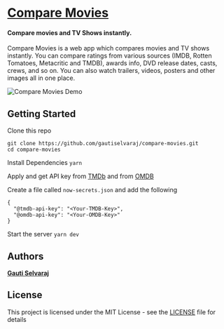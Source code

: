 # [Compare Movies](https://www.comparemovies.info)

#### Compare movies and TV Shows instantly.

Compare Movies is a web app which compares movies and TV shows instantly. You can compare ratings from various sources (IMDB, Rotten Tomatoes, Metacritic and TMDB), awards info, DVD release dates, casts, crews, and so on. You can also watch trailers, videos, posters and other images all in one place.

![Compare Movies Demo](compare-movies-demo-v2.gif)

## Getting Started

Clone this repo

```
git clone https://github.com/gautiselvaraj/compare-movies.git
cd compare-movies
```

Install Dependencies
```yarn```

Apply and get API key from [TMDb](https://www.themoviedb.org/settings/api) and from [OMDB](http://www.omdbapi.com/apikey.aspx)

Create a file called `now-secrets.json` and add the following
```
{
  "@tmdb-api-key": "<Your-TMDB-Key>",
  "@omdb-api-key": "<Your-OMDB-Key>"
}
```


Start the server
```yarn dev```

## Authors

**[Gauti Selvaraj](https://www.gauti.info)**

## License

This project is licensed under the MIT License - see the [LICENSE](LICENSE) file for details
